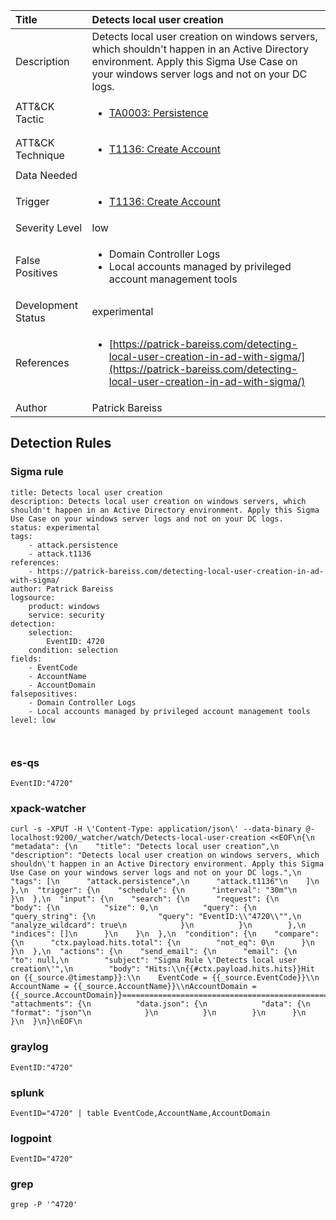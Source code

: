| Title                | Detects local user creation                                                                                                                                                 |
|:---------------------|:------------------------------------------------------------------------------------------------------------------------------------------------------------|
| Description          | Detects local user creation on windows servers, which shouldn't happen in an Active Directory environment. Apply this Sigma Use Case on your windows server logs and not on your DC logs.                                                                                                                                           |
| ATT&amp;CK Tactic    | <ul><li>[TA0003: Persistence](https://attack.mitre.org/tactics/TA0003)</li></ul>  |
| ATT&amp;CK Technique | <ul><li>[T1136: Create Account](https://attack.mitre.org/techniques/T1136)</li></ul>                             |
| Data Needed          | <ul></ul>                                                         |
| Trigger              | <ul><li>[T1136: Create Account](../Triggers/T1136.md)</li></ul>  |
| Severity Level       | low                                                                                                                                                 |
| False Positives      | <ul><li>Domain Controller Logs</li><li>Local accounts managed by privileged account management tools</li></ul>                                                                  |
| Development Status   | experimental                                                                                                                                                |
| References           | <ul><li>[https://patrick-bareiss.com/detecting-local-user-creation-in-ad-with-sigma/](https://patrick-bareiss.com/detecting-local-user-creation-in-ad-with-sigma/)</li></ul>                                                          |
| Author               | Patrick Bareiss                                                                                                                                                |


## Detection Rules

### Sigma rule

```
title: Detects local user creation
description: Detects local user creation on windows servers, which shouldn't happen in an Active Directory environment. Apply this Sigma Use Case on your windows server logs and not on your DC logs. 
status: experimental
tags:
    - attack.persistence
    - attack.t1136
references:
    - https://patrick-bareiss.com/detecting-local-user-creation-in-ad-with-sigma/ 
author: Patrick Bareiss
logsource:
    product: windows
    service: security
detection:
    selection:
        EventID: 4720
    condition: selection
fields:
    - EventCode
    - AccountName
    - AccountDomain
falsepositives: 
    - Domain Controller Logs
    - Local accounts managed by privileged account management tools
level: low



```





### es-qs
    
```
EventID:"4720"
```


### xpack-watcher
    
```
curl -s -XPUT -H \'Content-Type: application/json\' --data-binary @- localhost:9200/_watcher/watch/Detects-local-user-creation <<EOF\n{\n  "metadata": {\n    "title": "Detects local user creation",\n    "description": "Detects local user creation on windows servers, which shouldn\'t happen in an Active Directory environment. Apply this Sigma Use Case on your windows server logs and not on your DC logs.",\n    "tags": [\n      "attack.persistence",\n      "attack.t1136"\n    ]\n  },\n  "trigger": {\n    "schedule": {\n      "interval": "30m"\n    }\n  },\n  "input": {\n    "search": {\n      "request": {\n        "body": {\n          "size": 0,\n          "query": {\n            "query_string": {\n              "query": "EventID:\\"4720\\"",\n              "analyze_wildcard": true\n            }\n          }\n        },\n        "indices": []\n      }\n    }\n  },\n  "condition": {\n    "compare": {\n      "ctx.payload.hits.total": {\n        "not_eq": 0\n      }\n    }\n  },\n  "actions": {\n    "send_email": {\n      "email": {\n        "to": null,\n        "subject": "Sigma Rule \'Detects local user creation\'",\n        "body": "Hits:\\n{{#ctx.payload.hits.hits}}Hit on {{_source.@timestamp}}:\\n    EventCode = {{_source.EventCode}}\\n  AccountName = {{_source.AccountName}}\\nAccountDomain = {{_source.AccountDomain}}================================================================================\\n{{/ctx.payload.hits.hits}}",\n        "attachments": {\n          "data.json": {\n            "data": {\n              "format": "json"\n            }\n          }\n        }\n      }\n    }\n  }\n}\nEOF\n
```


### graylog
    
```
EventID:"4720"
```


### splunk
    
```
EventID="4720" | table EventCode,AccountName,AccountDomain
```


### logpoint
    
```
EventID="4720"
```


### grep
    
```
grep -P '^4720'
```



